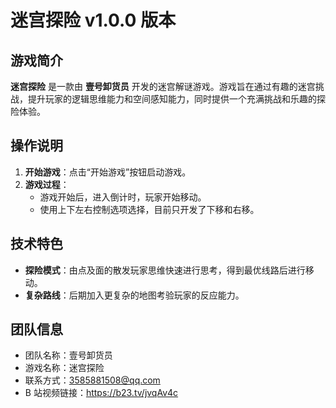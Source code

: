 # 迷宫探险 v1.0.0 版本

## 游戏简介

**迷宫探险** 是一款由 **壹号卸货员** 开发的迷宫解谜游戏。游戏旨在通过有趣的迷宫挑战，提升玩家的逻辑思维能力和空间感知能力，同时提供一个充满挑战和乐趣的探险体验。

## 操作说明

1. **开始游戏**：点击“开始游戏”按钮启动游戏。
2. **游戏过程**：
   - 游戏开始后，进入倒计时，玩家开始移动。
   - 使用上下左右控制选项选择，目前只开发了下移和右移。

## 技术特色

- **探险模式**：由点及面的散发玩家思维快速进行思考，得到最优线路后进行移动。
- **复杂路线**：后期加入更复杂的地图考验玩家的反应能力。

## 团队信息

- 团队名称：壹号卸货员
- 游戏名称：迷宫探险
- 联系方式：3585881508@qq.com
- B 站视频链接：https://b23.tv/jvqAv4c
